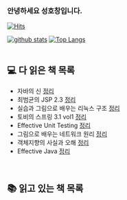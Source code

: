 ### 안녕하세요 성호창입니다.
[![Hits](https://hits.seeyoufarm.com/api/count/incr/badge.svg?url=https%3A%2F%2Fgithub.com%2FHoChangSUNG)](https://hits.seeyoufarm.com)
<!--
**HoChangSUNG/HoChangSUNG** is a ✨ _special_ ✨ repository because its `README.md` (this file) appears on your GitHub profile.

Here are some ideas to get you started:

- 🔭 I’m currently working on ...
- 🌱 I’m currently learning ...
- 👯 I’m looking to collaborate on ...
- 🤔 I’m looking for help with ...
- 💬 Ask me about ...
- 📫 How to reach me: ...
- 😄 Pronouns: ...
- ⚡ Fun fact: ...
-->


[![github stats](https://github-readme-stats.vercel.app/api?username=HoChangSUNG&show_icons=true&hide_border=true)](https://github.com/HoChangSUNG)
[![Top Langs](https://github-readme-stats.vercel.app/api/top-langs/?username=HoChangSUNG&layout=compact)](https://github.com/HoChangSUNG)
<br>
<br>

## 💻 다 읽은 책 목록
- 자바의 신 [정리](https://github.com/HoChangSUNG/mentoring/tree/main/%EA%B3%B5%EB%B6%80%ED%95%9C%EA%B2%83/%ED%98%B8%EC%B0%BD/%EC%9E%90%EB%B0%94%EC%9D%98%20%EC%8B%A0)
- 최범균의 JSP 2.3 [정리](https://github.com/HoChangSUNG/mentoring/tree/main/%EA%B3%B5%EB%B6%80%ED%95%9C%EA%B2%83/%ED%98%B8%EC%B0%BD/%EC%B5%9C%EB%B2%94%EA%B7%A0%EC%9D%98%20JSP%202.3)
- 실습과 그림으로 배우는 리눅스 구조 [정리](https://github.com/HoChangSUNG/mentoring/tree/main/%EA%B3%B5%EB%B6%80%ED%95%9C%EA%B2%83/%ED%98%B8%EC%B0%BD/%EC%8B%A4%EC%8A%B5%EA%B3%BC%20%EA%B7%B8%EB%A6%BC%EC%9C%BC%EB%A1%9C%20%EB%B0%B0%EC%9A%B0%EB%8A%94%20%EB%A6%AC%EB%88%85%EC%8A%A4%20%EA%B5%AC%EC%A1%B0)
- 토비의 스프링 3.1 vol1 [정리](https://github.com/HoChangSUNG/mentoring/tree/main/%EA%B3%B5%EB%B6%80%ED%95%9C%EA%B2%83/%ED%98%B8%EC%B0%BD/%ED%86%A0%EB%B9%84%EC%9D%98%20%EC%8A%A4%ED%94%84%EB%A7%813.1%20vol1)
- Effective Unit Testing [정리](https://github.com/HoChangSUNG/mentoring/tree/main/%EA%B3%B5%EB%B6%80%ED%95%9C%EA%B2%83/%ED%98%B8%EC%B0%BD/Effective%20Unit%20Testing)
- 그림으로 배우는 네트워크 원리 [정리](https://github.com/HoChangSUNG/mentoring/tree/main/%EA%B3%B5%EB%B6%80%ED%95%9C%EA%B2%83/%ED%98%B8%EC%B0%BD/%EA%B7%B8%EB%A6%BC%EC%9C%BC%EB%A1%9C%20%EB%B0%B0%EC%9A%B0%EB%8A%94%20%EB%84%A4%ED%8A%B8%EC%9B%8C%ED%81%AC%20%EC%9B%90%EB%A6%AC)
- 객체지향의 사실과 오해 [정리](https://github.com/HoChangSUNG/mentoring/tree/main/%EA%B3%B5%EB%B6%80%ED%95%9C%EA%B2%83/%ED%98%B8%EC%B0%BD/%EA%B0%9D%EC%B2%B4%EC%A7%80%ED%96%A5%EC%9D%98%20%EC%82%AC%EC%8B%A4%EA%B3%BC%20%EC%98%A4%ED%95%B4)
- Effective Java [정리](https://github.com/HoChangSUNG/mentoring/tree/main/%EA%B3%B5%EB%B6%80%ED%95%9C%EA%B2%83/%ED%98%B8%EC%B0%BD/Effective%20Java)


<br>

## 📚 읽고 있는 책 목록
